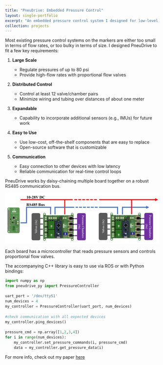 ```yaml
---
title: "PneuDrive: Embedded Pressure Control"
layout: single-portfolio
excerpt: "An embedded pressure control system I designed for low-level control of pneumatic robots. <br/><br/><img src='/images/PneuDrive_Boards.png' width='500'>"
collection: projects
---
```


Most existing pressure control systems on the markers are either too small in terms of flow rates, or too bulky in terms of size. I designed PneuDrive to fit a few key requirements:

1. **Large Scale**  
   - Regulate pressures of up to 80 psi  
   - Provide high-flow rates with proportional flow valves

2. **Distributed Control**  
   - Control at least 12 valve/chamber pairs  
   - Minimize wiring and tubing over distances of about one meter

3. **Expandable**  
   - Capability to incorporate additional sensors (e.g., IMUs) for future work

4. **Easy to Use**  
   - Use low-cost, off-the-shelf components that are easy to replace  
   - Open-source software that is customizable

5. **Communication**  
   - Easy connection to other devices with low latency  
   - Reliable communication for real-time control loops

PneuDrive works by daisy-chaining multiple board together on a robust RS485 communication bus. 

![daisy-chain](/images/DaisyChainDiagram.png "daisy-chain")

Each board has a microcontroller that reads pressure sensors and controls proportional flow valves. 

The accompanying C++ library is easy to use via ROS or with Python bindings:

```python
import numpy as np
from pneudrive_py import PressureController

uart_port = '/dev/ttyS1'
num_devices = 4
my_controller = PressureController(uart_port, num_devices)

#check communication with all expected devices
my_controller.ping_devices()

pressure_cmd = np.array([1,2,3,4])
for i in range(num_devices):
    my_controller.set_pressure_commands(i, pressure_cmd)
    data = my_controller.get_pressure_data(i)
```

For more info, check out my paper [here](https://scholar.google.com/scholar?q=PneuDrive%3A+An+Embedded+Pressure+Control+System+and+Modeling+Toolkit+for+Large-Scale+Soft+Robots)